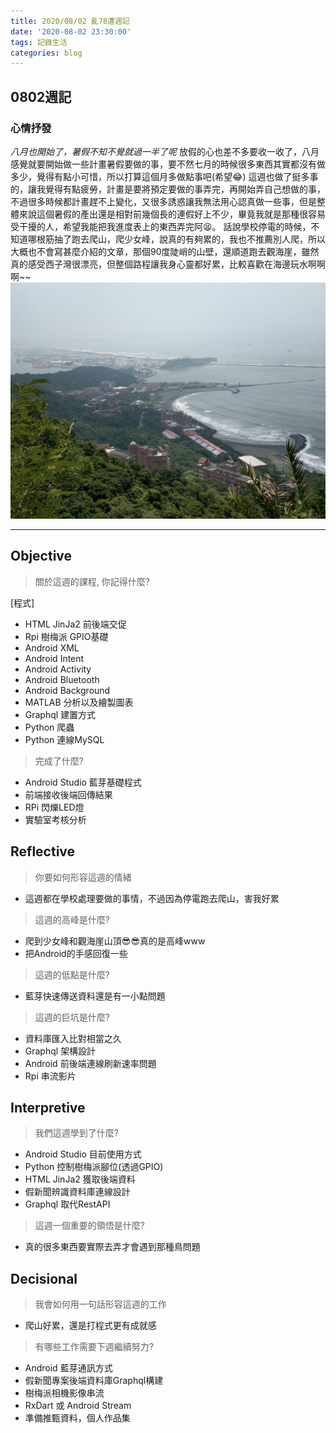 ```yaml
---
title: 2020/08/02 亂78遭週記
date: '2020-08-02 23:30:00'
tags: 記錄生活
categories: blog
---
```

## **0802週記**

### 心情抒發
*八月也開始了，暑假不知不覺就過一半了呢*
放假的心也差不多要收一收了，八月感覺就要開始做一些計畫暑假要做的事，要不然七月的時候很多東西其實都沒有做多少，覺得有點小可惜，所以打算這個月多做點事吧(希望😂)
這週也做了挺多事的，讓我覺得有點疲勞，計畫是要將預定要做的事弄完，再開始弄自己想做的事，不過很多時候都計畫趕不上變化，又很多誘惑讓我無法用心認真做一些事，但是整體來說這個暑假的產出還是相對前幾個長的連假好上不少，畢竟我就是那種很容易受干擾的人，希望我能把我進度表上的東西弄完阿😫。
話說學校停電的時候，不知道哪根筋抽了跑去爬山，爬少女峰，說真的有夠累的，我也不推薦別人爬，所以大概也不會寫甚麼介紹的文章，那個90度陡峭的山壁，還順道跑去觀海崖，雖然真的感受西子灣很漂亮，但整個路程讓我身心靈都好累，比較喜歡在海邊玩水啊啊啊~~
![少女峰](https://raw.githubusercontent.com/kidneyweakx/img-host/image/image/20200803.jpg)


---
<!-- more -->
## **Objective**

> 關於這週的課程, 你記得什麼?

[程式]
- HTML JinJa2 前後端交促
- Rpi 樹梅派 GPIO基礎
- Android XML 
- Android Intent
- Android Activity
- Android Bluetooth
- Android Background
- MATLAB 分析以及繪製圖表
- Graphql 建置方式
- Python 爬蟲
- Python 連線MySQL

> 完成了什麼?

- Android Studio 藍芽基礎程式
- 前端接收後端回傳結果
- RPi 閃爍LED燈
- 實驗室考核分析


## **Reflective**

> 你要如何形容這週的情緒

* 這週都在學校處理要做的事情，不過因為停電跑去爬山，害我好累

> 這週的高峰是什麼?

* 爬到少女峰和觀海崖山頂😎😎真的是高峰www
* 把Android的手感回復一些

> 這週的低點是什麼?

* 藍芽快速傳送資料還是有一小點問題

> 這週的巨坑是什麼?

* 資料庫匯入比對相當之久
* Graphql 架構設計
* Android 前後端連線刷新速率問題
* Rpi 串流影片

## **Interpretive**

> 我們這週學到了什麼?

- Android Studio 目前使用方式
- Python 控制樹梅派腳位(透過GPIO)
- HTML JinJa2 獲取後端資料
- 假新聞辨識資料庫連線設計
- Graphql 取代RestAPI

> 這週一個重要的領悟是什麼?

* 真的很多東西要實際去弄才會遇到那種鳥問題

## **Decisional**

> 我會如何用一句話形容這週的工作

* 爬山好累，還是打程式更有成就感

> 有哪些工作需要下週繼續努力?

- Android 藍芽通訊方式
- 假新聞專案後端資料庫Graphql構建
- 樹梅派相機影像串流
- RxDart 或 Android Stream
- 準備推甄資料，個人作品集
